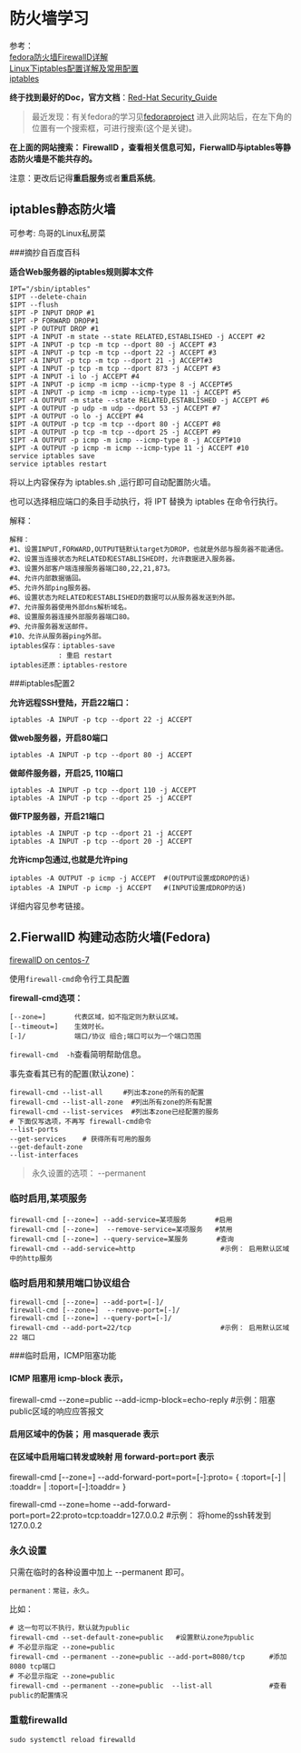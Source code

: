 防火墙学习
=================================

参考：  
[fedora防火墙FirewallD详解](http://www.fedora.hk/linux/yumwei/show_15.html)    
[Linux下iptables配置详解及常用配置](http://www.fedora.hk/linux/yumwei/show_23.html)   
[iptables](http://baike.baidu.com/link?url=Zu1FbVPOoxpczkqVFBg7PCeXYQb2U_kd6Qxi3KXaTlxRdJTEzmfPh-8FKRFB4SyvYCRmmfMwXyzlYenZ83sxz_ "百度百科,带有适合web服务器的规则示例脚本")    

**终于找到最好的Doc，官方文档**：[Red-Hat Security_Guide](https://access.redhat.com/documentation/zh-CN/Red_Hat_Enterprise_Linux/7/html/Security_Guide/index.html)


> 最近发现：有关fedora的学习见[fedoraproject](fedoraproject.org/wiki/Fedora_Project_Wiki)
进入此网站后，在左下角的位置有一个搜索框，可进行搜索(这个是关键)。


**在上面的网站搜索： FirewallD ，查看相关信息可知，FierwallD与iptables等静态防火墙是不能共存的。**


注意：更改后记得**重启服务**或者**重启系统**。   

iptables静态防火墙 
----------------------------------------------------
可参考: 鸟哥的Linux私房菜

###摘抄自百度百科

**适合Web服务器的iptables规则脚本文件**

```
IPT="/sbin/iptables"
$IPT --delete-chain
$IPT --flush
$IPT -P INPUT DROP #1
$IPT -P FORWARD DROP#1
$IPT -P OUTPUT DROP #1
$IPT -A INPUT -m state --state RELATED,ESTABLISHED -j ACCEPT #2
$IPT -A INPUT -p tcp -m tcp --dport 80 -j ACCEPT #3
$IPT -A INPUT -p tcp -m tcp --dport 22 -j ACCEPT #3
$IPT -A INPUT -p tcp -m tcp --dport 21 -j ACCEPT#3
$IPT -A INPUT -p tcp -m tcp --dport 873 -j ACCEPT #3
$IPT -A INPUT -i lo -j ACCEPT #4
$IPT -A INPUT -p icmp -m icmp --icmp-type 8 -j ACCEPT#5
$IPT -A INPUT -p icmp -m icmp --icmp-type 11 -j ACCEPT #5
$IPT -A OUTPUT -m state --state RELATED,ESTABLISHED -j ACCEPT #6
$IPT -A OUTPUT -p udp -m udp --dport 53 -j ACCEPT #7
$IPT -A OUTPUT -o lo -j ACCEPT #4
$IPT -A OUTPUT -p tcp -m tcp --dport 80 -j ACCEPT #8
$IPT -A OUTPUT -p tcp -m tcp --dport 25 -j ACCEPT #9
$IPT -A OUTPUT -p icmp -m icmp --icmp-type 8 -j ACCEPT#10
$IPT -A OUTPUT -p icmp -m icmp --icmp-type 11 -j ACCEPT #10
service iptables save
service iptables restart

```

将以上内容保存为 iptables.sh ,运行即可自动配置防火墙。  

也可以选择相应端口的条目手动执行，将 IPT 替换为 iptables 在命令行执行。   

解释：  

```
解释：
#1、设置INPUT,FORWARD,OUTPUT链默认target为DROP，也就是外部与服务器不能通信。
#2、设置当连接状态为RELATED和ESTABLISHED时，允许数据进入服务器。
#3、设置外部客户端连接服务器端口80,22,21,873。
#4、允许内部数据循回。
#5、允许外部ping服务器。
#6、设置状态为RELATED和ESTABLISHED的数据可以从服务器发送到外部。
#7、允许服务器使用外部dns解析域名。
#8、设置服务器连接外部服务器端口80。
#9、允许服务器发送邮件。
#10、允许从服务器ping外部。
iptables保存：iptables-save
			: 重启 restart 
iptables还原：iptables-restore
```



###iptables配置2  

**允许远程SSH登陆，开启22端口：**  

`iptables -A INPUT -p tcp --dport 22 -j ACCEPT`

**做web服务器，开启80端口**

`iptables -A INPUT -p tcp --dport 80 -j ACCEPT`

**做邮件服务器，开启25, 110端口**

```
iptables -A INPUT -p tcp --dport 110 -j ACCEPT
iptables -A INPUT -p tcp --dport 25 -j ACCEPT
```

**做FTP服务器，开启21端口**

```
iptables -A INPUT -p tcp --dport 21 -j ACCEPT
iptables -A INPUT -p tcp --dport 20 -j ACCEPT
```

**允许icmp包通过,也就是允许ping**

```
iptables -A OUTPUT -p icmp -j ACCEPT  #(OUTPUT设置成DROP的话)
iptables -A INPUT -p icmp -j ACCEPT   #(INPUT设置成DROP的话)
```

详细内容见参考链接。  







2.FierwallD 构建动态防火墙(Fedora)
-----------------------------------------

[firewallD on centos-7](https://www.digitalocean.com/community/tutorials/how-to-set-up-a-firewall-using-firewalld-on-centos-7)


使用`firewall-cmd`命令行工具配置        

**firewall-cmd选项：**  

```
[--zone=]		代表区域，如不指定则为默认区域。  
[--timeout=]	生效时长。   
[-]/			端口/协议 组合;端口可以为一个端口范围
```

`firewall-cmd  -h`查看简明帮助信息。

事先查看其已有的配置(默认zone)：
```
firewall-cmd --list-all		#列出本zone的所有的配置
firewall-cmd --list-all-zone  #列出所有zone的所有配置
firewall-cmd --list-services  #列出本zone已经配置的服务
# 下面仅写选项，不再写 firewall-cmd命令
--list-ports
--get-services    # 获得所有可用的服务
--get-default-zone
--list-interfaces
```

> 永久设置的选项：  --permanent 

### 临时启用,某项服务
```
firewall-cmd [--zone=] --add-service=某项服务		#启用
firewall-cmd [--zone=]  --remove-service=某项服务   #禁用
firewall-cmd [--zone=] --query-service=某服务       #查询
firewall-cmd --add-service=http						#示例： 启用默认区域中的http服务  
```

### 临时启用和禁用端口协议组合
```   
firewall-cmd [--zone=] --add-port=[-]/		
firewall-cmd [--zone=]  --remove-port=[-]/  
firewall-cmd [--zone=] --query-port=[-]/  
firewall-cmd --add-port=22/tcp						#示例： 启用默认区域 22 端口
```

###临时启用，ICMP阻塞功能  
#### ICMP 阻塞用  icmp-block 表示，
firewall-cmd --zone=public --add-icmp-block=echo-reply	#示例：阻塞public区域的响应应答报文


#### 启用区域中的伪装； 用 masquerade 表示


#### 在区域中启用端口转发或映射 用 forward-port=port 表示
firewall-cmd [--zone=] --add-forward-port=port=[-]:proto= { :toport=[-] | :toaddr=  | :toport=[-]:toaddr=  }

firewall-cmd --zone=home --add-forward-port=port=22:proto=tcp:toaddr=127.0.0.2    #示例： 将home的ssh转发到127.0.0.2







### 永久设置    
只需在临时的各种设置中加上 --permanent  即可。  

	permanent：常驻，永久。

比如：

```
# 这一句可以不执行，默认就为public 
firewall-cmd --set-default-zone=public   #设置默认zone为public
# 不必显示指定 --zone=public 
firewall-cmd --permanent --zone=public --add-port=8080/tcp		#添加8080 tcp端口
# 不必显示指定 --zone=public 
firewall-cmd --permanent --zone=public  --list-all				#查看public的配置情况  
```


### 重载firewalld

	sudo systemctl reload firewalld

